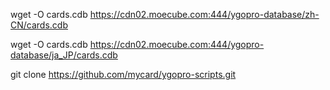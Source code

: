 wget -O cards.cdb https://cdn02.moecube.com:444/ygopro-database/zh-CN/cards.cdb

wget -O cards.cdb https://cdn02.moecube.com:444/ygopro-database/ja_JP/cards.cdb

git clone https://github.com/mycard/ygopro-scripts.git